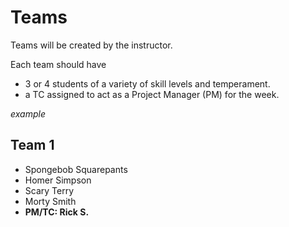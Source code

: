 # Teams

Teams will be created by the instructor.

Each team should have

- 3 or 4 students of a variety of skill levels and temperament.
- a TC assigned to act as a Project Manager (PM) for the week.

_example_

## Team 1

- Spongebob Squarepants
- Homer Simpson
- Scary Terry
- Morty Smith
- **PM/TC: Rick S.**
